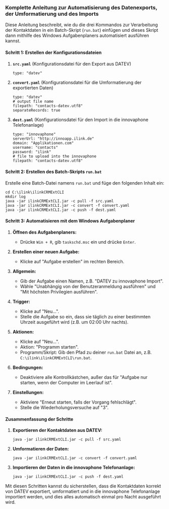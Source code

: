 ### Komplette Anleitung zur Automatisierung des Datenexports, der Umformatierung und des Imports

Diese Anleitung beschreibt, wie du die drei Kommandos zur Verarbeitung der Kontaktdaten in ein Batch-Skript (`run.bat`) einfügen und dieses Skript dann mithilfe des Windows Aufgabenplaners automatisiert ausführen kannst.

#### **Schritt 1: Erstellen der Konfigurationsdateien**

1. **`src.yaml`** (Konfigurationsdatei für den Export aus DATEV)

   ```
   type: "datev"
   ```

2. **`convert.yaml`** (Konfigurationsdatei für die Umformatierung der exportierten Daten)

   ```
   type: "datev"
   # output file name
   filepath: "contacts-datev.utf8"
   separateRecords: true
   ```

3. **`dest.yaml`** (Konfigurationsdatei für den Import in die innovaphone Telefonanlage)

   ```
   type: "innovaphone"
   serverUrl: "http://innoapp.ilink.de"
   domain: "Applikationen.com"
   username: "contacts"
   password: "ilink"
   # file to upload into the innovaphone
   filepath: "contacts-datev.utf8"
   ```

#### **Schritt 2: Erstellen des Batch-Skripts `run.bat`**

Erstelle eine Batch-Datei namens `run.bat` und füge den folgenden Inhalt ein:

```
cd C:\ilink\ilinkCRMExtCLI
mkdir log
java -jar ilinkCRMExtCLI.jar -c pull -f src.yaml
java -jar ilinkCRMExtCLI.jar -c convert -f convert.yaml
java -jar ilinkCRMExtCLI.jar -c push -f dest.yaml
```

#### **Schritt 3: Automatisieren mit dem Windows Aufgabenplaner**

1. **Öffnen des Aufgabenplaners:**
   - Drücke `Win + R`, gib `taskschd.msc` ein und drücke `Enter`.

2. **Erstellen einer neuen Aufgabe:**
   - Klicke auf "Aufgabe erstellen" im rechten Bereich.

3. **Allgemein:**
   - Gib der Aufgabe einen Namen, z.B. "DATEV zu innovaphone Import".
   - Wähle "Unabhängig von der Benutzeranmeldung ausführen" und "Mit höchsten Privilegien ausführen".

4. **Trigger:**
   - Klicke auf "Neu...".
   - Stelle die Aufgabe so ein, dass sie täglich zu einer bestimmten Uhrzeit ausgeführt wird (z.B. um 02:00 Uhr nachts).

5. **Aktionen:**
   - Klicke auf "Neu...".
   - Aktion: "Programm starten".
   - Programm/Skript: Gib den Pfad zu deiner `run.bat` Datei an, z.B. `C:\ilink\ilinkCRMExtCLI\run.bat`.

6. **Bedingungen:**
   - Deaktiviere alle Kontrollkästchen, außer das für "Aufgabe nur starten, wenn der Computer im Leerlauf ist".

7. **Einstellungen:**
   - Aktiviere "Erneut starten, falls der Vorgang fehlschlägt".
   - Stelle die Wiederholungsversuche auf "3".

#### **Zusammenfassung der Schritte**

1. **Exportieren der Kontaktdaten aus DATEV:**
   ```
   java -jar ilinkCRMExtCLI.jar -c pull -f src.yaml
   ```

2. **Umformatieren der Daten:**
   ```
   java -jar ilinkCRMExtCLI.jar -c convert -f convert.yaml
   ```

3. **Importieren der Daten in die innovaphone Telefonanlage:**
   ```
   java -jar ilinkCRMExtCLI.jar -c push -f dest.yaml
   ```

Mit diesen Schritten kannst du sicherstellen, dass die Kontaktdaten korrekt von DATEV exportiert, umformatiert und in die innovaphone Telefonanlage importiert werden, und dies alles automatisch einmal pro Nacht ausgeführt wird.